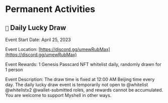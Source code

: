 # Permanent Activities

## `🎉` Daily Lucky Draw

Event Start Date: April 25, 2023

Event Location: [https://discord.gg/umewRubMax](https://discord.gg/umewRubMax)

Event Rewards: 1 Genesis Passcard NFT whitelist daily, randomly drawn for 1 person

Event Description: The draw time is fixed at 12:00 AM Beijing time every day. The daily lucky draw event is temporarily not open to @whitelist @whitelistx2 @wallet-submitted roles, and rewards cannot be accumulated. You are welcome to support Myshell in other ways.